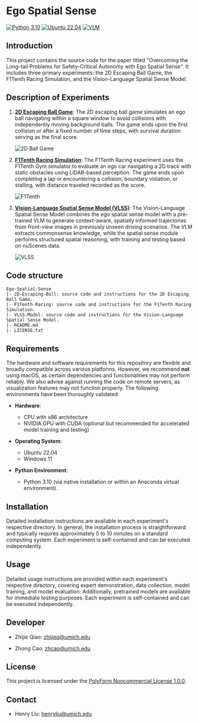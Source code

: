 # Ego Spatial Sense

[![Python 3.10](https://img.shields.io/badge/Python-3.10-blue.svg)](https://www.python.org/downloads/release/python-3100/)
[![Ubuntu 22.04](https://img.shields.io/badge/Ubuntu-22.04-orange.svg)](https://releases.ubuntu.com/22.04/)
[![VLM](https://img.shields.io/badge/VLM-GPT_4o-blueviolet.svg)](#)


## Introduction

This project contains the source code for the paper titled "Overcoming the Long-tail Problems for Safety-Critical
Autonomy with Ego Spatial Sense". It includes three primary experiments: the 2D Escaping Ball Game, the F1Tenth Racing Simulation, and the Vision-Language Spatial Sense Model.

## Description of Experiments

1. [**2D Escaping Ball Game**](/2D-Escaping-Ball/README.md): The 2D escaping ball game simulates an ego ball navigating within a square window to avoid collisions with independently moving background balls. The game ends upon the first collision or after a fixed number of time steps, with survival duration serving as the final score.
  
    ![2D Ball Game](/figures/GIF1.gif)

2. [**F1Tenth Racing Simulation**](/F1Tenth-Racing/README.md): The F1Tenth Racing experiment uses the F1Tenth Gym simulator to evaluate an ego car navigating a 2D track with static obstacles using LiDAR-based perception. The game ends upon completing a lap or encountering a collision, boundary violation, or stalling, with distance traveled recorded as the score.
   
   ![F1Tenth](/figures/GIF2.gif)

3. [**Vision-Language Spatial Sense Model (VLSS)**](/VLSS-Model/README.md): The Vision-Language Spatial Sense Model combines the ego spatial sense model with a pre-trained VLM to generate context-aware, spatially informed trajectories from front-view images in previously unseen driving scenarios. The VLM extracts commonsense knowledge, while the spatial sense module performs structured spatial reasoning, with training and testing based on nuScenes data.
   
   ![VLSS](/figures/GIF3.gif)

## Code structure

```
Ego-Spatial-Sense
|- 2D-Escaping-Ball: source code and instructions for the 2D Escaping Ball Game.
|- F1Tenth-Racing: source code and instructions for the F1Tenth Racing Simulation.
|- VLSS-Model: source code and instructions for the Vision-Language Spatial Sense Model.
|- README.md
|- LICENSE.txt
```


## Requirements

The hardware and software requirements for this repository are flexible and broadly compatible across various platforms. However, we recommend **not** using macOS, as certain dependencies and functionalities may not perform reliably. We also advise against running the code on remote servers, as visualization features may not function properly. The following environments have been thoroughly validated:

- **Hardware**:
  - CPU with x86 architecture  
  - NVIDIA GPU with CUDA (optional but recommended for accelerated model training and testing)

- **Operating System**:  
  - Ubuntu 22.04  
  - Windows 11

- **Python Environment**:  
  - Python 3.10 (via native installation or within an Anaconda virtual environment).

## Installation

Detailed installation instructions are available in each experiment's respective directory. In general, the installation process is straightforward and typically requires approximately 5 to 10 minutes on a standard computing system. Each experiment is self-contained and can be executed independently.

## Usage

Detailed usage instructions are provided within each experiment's respective directory, covering expert demonstration, data collection, model training, and model evaluation. Additionally, pretrained models are available for immediate testing purposes. Each experiment is self-contained and can be executed independently.


## Developer

- Zhijie Qiao: zhijieq@umich.edu

- Zhong Cao: zhcao@umich.edu


## License

This project is licensed under the [PolyForm Noncommercial License 1.0.0](LICENSE.txt).

## Contact

- Henry Liu: henryliu@umich.edu
